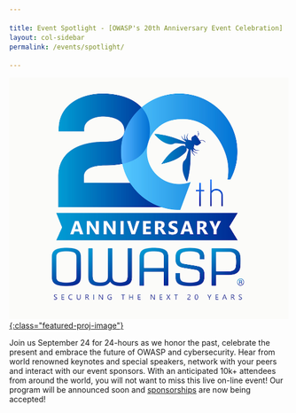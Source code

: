 ```yaml
---

title: Event Spotlight - [OWASP's 20th Anniversary Event Celebration]
layout: col-sidebar
permalink: /events/spotlight/

---
```


[![OWASP's 20th Anniversary Event Celebration](/pages/chapters/spotlight/OWASP20thAnniversary1.jpeg){:class="featured-proj-image"}](https://20thanniversary.owasp.org/)

Join us September 24 for 24-hours as we honor the past, celebrate the present and embrace the future of OWASP and cybersecurity. Hear from world renowned keynotes and special speakers, network with your peers and interact with our event sponsors. With an anticipated 10k+ attendees from around the world, you will not want to miss this live on-line event!
Our program will be announced soon and [sponsorships](https://20thanniversary.owasp.org/sponsors/) are now being accepted!
